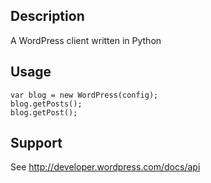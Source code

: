 ## Description
A WordPress client written in Python

## Usage

    var blog = new WordPress(config);
	blog.getPosts();
	blog.getPost();


## Support

See http://developer.wordpress.com/docs/api